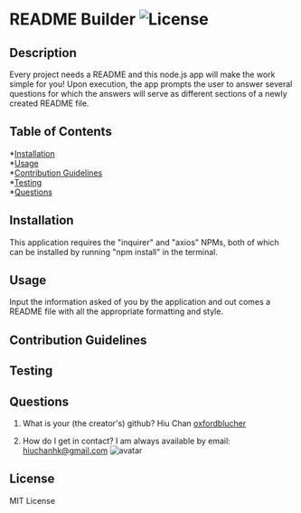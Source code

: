 
# README Builder  ![License](<https://img.shields.io/badge/license-MIT License-green>)

## Description
Every project needs a README and this node.js app will make the work simple for you! Upon execution, the app prompts the user to answer several questions for which the answers will serve as different sections of a newly created README file.

## Table of Contents
*[Installation](#Installation)  
*[Usage](#Usage)  
*[Contribution Guidelines](#Contribution&nbsp;Guidelines)  
*[Testing](#Testing)  
*[Questions](#Questions)  

## Installation
This application requires the "inquirer" and "axios" NPMs, both of which can be installed by running "npm install" in the terminal.

## Usage
Input the information asked of you by the application and out comes a README file with all the appropriate formatting and style.

## Contribution Guidelines


## Testing


## Questions
1. What is your (the creator's) github?
Hiu Chan
[oxfordblucher](https://api.github.com/users/oxfordblucher "oxfordblucher")

2. How do I get in contact?
I am always available by email: hiuchanhk@gmail.com
![avatar](https://avatars1.githubusercontent.com/u/69690385?v=4)

## License
MIT License
